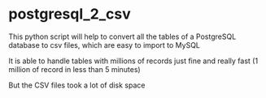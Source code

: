 # postgresql_2_csv


This python script will help to convert all the tables of a PostgreSQL database to csv files, which are easy to import to MySQL

It is able to handle tables with millions of records just fine and really fast (1 million of record in less than 5 minutes)

But the CSV files took a lot of disk space

